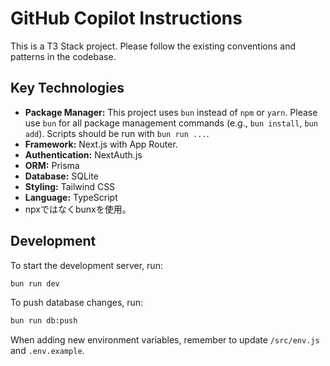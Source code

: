 # GitHub Copilot Instructions

This is a T3 Stack project. Please follow the existing conventions and patterns in the codebase.

## Key Technologies

- **Package Manager:** This project uses `bun` instead of `npm` or `yarn`. Please use `bun` for all package management commands (e.g., `bun install`, `bun add`). Scripts should be run with `bun run ...`.
- **Framework:** Next.js with App Router.
- **Authentication:** NextAuth.js
- **ORM:** Prisma
- **Database:** SQLite
- **Styling:** Tailwind CSS
- **Language:** TypeScript
- npxではなくbunxを使用。

## Development

To start the development server, run:
```bash
bun run dev
```

To push database changes, run:
```bash
bun run db:push
```

When adding new environment variables, remember to update `/src/env.js` and `.env.example`.
